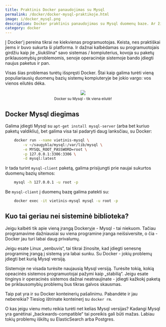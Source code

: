 ```yaml
---
title: Praktinis Docker panaudojimas su Mysql
permalink: /docker/docker-mysql-praktikoje.html
image: i/docker_mysql.png
description: Docker praktinis panaudojimas su Mysql duomenų baze. Ar žinojote, kad sistemoje galite naudoti kelias skirtingas Mysql versijas ir nesibaiminti dėl senos operacinės sistemos ar paketų priklausomybių?
category: docker
---
```


Į Docker'į pereina tikrai ne kiekvienas programuotojas. Keista, nes praktiškai jiems ir buvo sukurta ši platforma. Ir dažnai kalbėdamas su programuotojais girdžiu kaip jie „šiukšlina“ savo sistemas / kompiuterius, kovoja su paketų priklausomybių problemomis, senoje operacinėje sistemoje bando įdiegti naujus paketus ir pan.

Visas šias problemas turėtų išspręsti Docker. Štai kaip galima turėti vieną populiariausių duomenų bazių sistemų kompiuteryje be jokio vargo: vos vienos eilutės dėka.

<div style="margin-bottom: 10px; text-align: center;">
  <p style="text-align: center; margin-bottom: 5px">
    <img src="/i/mysql_logo.jpg" class="img-fluid" />
  </p>
  <small class="text-muted">Docker su Mysql - tik viena eilutė!</small>
</div>

## Docker Mysql diegimas

Galima įdiegti Mysql su `apt-get install mysql-server` (arba bet kuriuo paketų valdikliu), bet galima visa tai padaryti daug lanksčiau, su Docker:

```bash
    docker run --name vietinis-mysql \
        -v ~/saugykla/mysql:/var/lib/mysql \
        -e MYSQL_ROOT_PASSWORD=root \
        -p 127.0.0.1:3306:3306 \
        -d mysql:latest
```

Ir tada turint `mysql-client` paketą, galima prisijungti prie naujai sukurtos duomenų bazių sitemos:

```bash
    mysql -h 127.0.0.1 -u root -p
```

Be `mysql-client` į duomenų bazę galima patekti su:

```bash
    docker exec -it vietinis-mysql mysql -u root -p
```

## Kuo tai geriau nei sisteminė biblioteka?

Jeigu kalbėti tik apie vieną įrangą Dockeryje - Mysql - tai niekuom. Tačiau programavime dažniausiai su viena programine įranga neišsiversite, o čia - Docker jau turi labai daug privalumų.

Jeigu esate Linux „senbuvis“, tai tikrai žinosite, kad įdiegti senesnę programinę įrangą į sistemą yra labai sunku. Su Docker - jokių problemų įdiegti bet kurią Mysql versiją.

Sistemoje ne visada turėsite naujausią Mysql versiją. Turėsite tokią, kokią opeacinės sistemos programuotojai pažymi kaip „stabilią“. Jeigu esate tinginys ir operacinės sistemos dažnai neatnaujinate - įdiegti kažkokį paketą be priklausomybių problemų bus tikras galvos skausmas.

Taip pat yra ir su Docker konteinerių pašalinimu. Pabandėte ir jau nebereikia? Tiesiog ištrinate konteinerį su `docker rm`.

O kas jeigu vienu metu reikia turėti net kelias Mysql versijas? Kadangi Mysql yra ganėtinai „backwards-compatible“ tai poreikis gali būti mažas. Labiau tokių problemų iškiltų su ElasticSearch arba Postgres.
